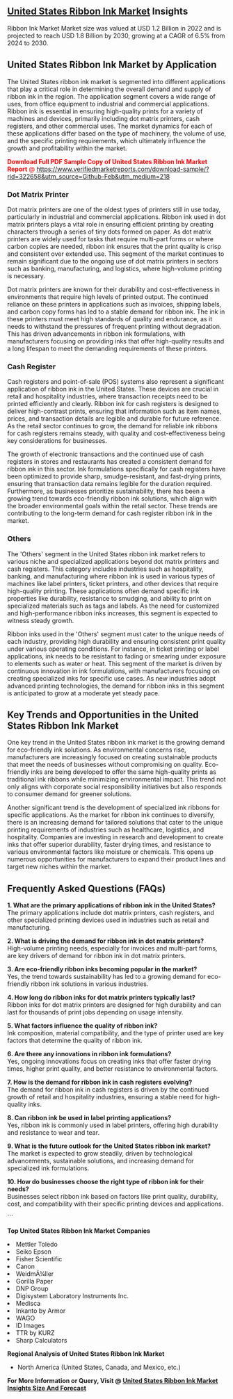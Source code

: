 <h2><a href="https://www.verifiedmarketreports.com/download-sample/?rid=322658&amp;utm_source=Github-Feb&amp;utm_medium=218" target="_blank">United States Ribbon Ink Market</a> Insights</h2><p>Ribbon Ink Market Market size was valued at USD 1.2 Billion in 2022 and is projected to reach USD 1.8 Billion by 2030, growing at a CAGR of 6.5% from 2024 to 2030.</p><p> <h2>United States Ribbon Ink Market by Application</h2> <p>The United States ribbon ink market is segmented into different applications that play a critical role in determining the overall demand and supply of ribbon ink in the region. The application segment covers a wide range of uses, from office equipment to industrial and commercial applications. Ribbon ink is essential in ensuring high-quality prints for a variety of machines and devices, primarily including dot matrix printers, cash registers, and other commercial uses. The market dynamics for each of these applications differ based on the type of machinery, the volume of use, and the specific printing requirements, which ultimately influence the growth and profitability within the market.</p> <p><p><span class=""><span style="color: #ff0000;"><strong>Download Full PDF Sample Copy of United States Ribbon Ink Market Report</strong> @ </span><a href="https://www.verifiedmarketreports.com/download-sample/?rid=322658&amp;utm_source=Github-Feb&amp;utm_medium=218" target="_blank">https://www.verifiedmarketreports.com/download-sample/?rid=322658&amp;utm_source=Github-Feb&amp;utm_medium=218</a></span></p></p> <h3>Dot Matrix Printer</h3> <p>Dot matrix printers are one of the oldest types of printers still in use today, particularly in industrial and commercial applications. Ribbon ink used in dot matrix printers plays a vital role in ensuring efficient printing by creating characters through a series of tiny dots formed on paper. As dot matrix printers are widely used for tasks that require multi-part forms or where carbon copies are needed, ribbon ink ensures that the print quality is crisp and consistent over extended use. This segment of the market continues to remain significant due to the ongoing use of dot matrix printers in sectors such as banking, manufacturing, and logistics, where high-volume printing is necessary.</p> <p>Dot matrix printers are known for their durability and cost-effectiveness in environments that require high levels of printed output. The continued reliance on these printers in applications such as invoices, shipping labels, and carbon copy forms has led to a stable demand for ribbon ink. The ink in these printers must meet high standards of quality and endurance, as it needs to withstand the pressures of frequent printing without degradation. This has driven advancements in ribbon ink formulations, with manufacturers focusing on providing inks that offer high-quality results and a long lifespan to meet the demanding requirements of these printers.</p> <h3>Cash Register</h3> <p>Cash registers and point-of-sale (POS) systems also represent a significant application of ribbon ink in the United States. These devices are crucial in retail and hospitality industries, where transaction receipts need to be printed efficiently and clearly. Ribbon ink for cash registers is designed to deliver high-contrast prints, ensuring that information such as item names, prices, and transaction details are legible and durable for future reference. As the retail sector continues to grow, the demand for reliable ink ribbons for cash registers remains steady, with quality and cost-effectiveness being key considerations for businesses.</p> <p>The growth of electronic transactions and the continued use of cash registers in stores and restaurants has created a consistent demand for ribbon ink in this sector. Ink formulations specifically for cash registers have been optimized to provide sharp, smudge-resistant, and fast-drying prints, ensuring that transaction data remains legible for the duration required. Furthermore, as businesses prioritize sustainability, there has been a growing trend towards eco-friendly ribbon ink solutions, which align with the broader environmental goals within the retail sector. These trends are contributing to the long-term demand for cash register ribbon ink in the market.</p> <h3>Others</h3> <p>The 'Others' segment in the United States ribbon ink market refers to various niche and specialized applications beyond dot matrix printers and cash registers. This category includes industries such as hospitality, banking, and manufacturing where ribbon ink is used in various types of machines like label printers, ticket printers, and other devices that require high-quality printing. These applications often demand specific ink properties like durability, resistance to smudging, and ability to print on specialized materials such as tags and labels. As the need for customized and high-performance ribbon inks increases, this segment is expected to witness steady growth.</p> <p>Ribbon inks used in the 'Others' segment must cater to the unique needs of each industry, providing high durability and ensuring consistent print quality under various operating conditions. For instance, in ticket printing or label applications, ink needs to be resistant to fading or smearing under exposure to elements such as water or heat. This segment of the market is driven by continuous innovation in ink formulations, with manufacturers focusing on creating specialized inks for specific use cases. As new industries adopt advanced printing technologies, the demand for ribbon inks in this segment is anticipated to grow at a moderate yet steady pace.</p> <h2>Key Trends and Opportunities in the United States Ribbon Ink Market</h2> <p>One key trend in the United States ribbon ink market is the growing demand for eco-friendly ink solutions. As environmental concerns rise, manufacturers are increasingly focused on creating sustainable products that meet the needs of businesses without compromising on quality. Eco-friendly inks are being developed to offer the same high-quality prints as traditional ink ribbons while minimizing environmental impact. This trend not only aligns with corporate social responsibility initiatives but also responds to consumer demand for greener solutions.</p> <p>Another significant trend is the development of specialized ink ribbons for specific applications. As the market for ribbon ink continues to diversify, there is an increasing demand for tailored solutions that cater to the unique printing requirements of industries such as healthcare, logistics, and hospitality. Companies are investing in research and development to create inks that offer superior durability, faster drying times, and resistance to various environmental factors like moisture or chemicals. This opens up numerous opportunities for manufacturers to expand their product lines and target new niches within the market.</p> <h2>Frequently Asked Questions (FAQs)</h2> <p><b>1. What are the primary applications of ribbon ink in the United States?</b><br>The primary applications include dot matrix printers, cash registers, and other specialized printing devices used in industries such as retail and manufacturing.</p> <p><b>2. What is driving the demand for ribbon ink in dot matrix printers?</b><br>High-volume printing needs, especially for invoices and multi-part forms, are key drivers of demand for ribbon ink in dot matrix printers.</p> <p><b>3. Are eco-friendly ribbon inks becoming popular in the market?</b><br>Yes, the trend towards sustainability has led to a growing demand for eco-friendly ribbon ink solutions in various industries.</p> <p><b>4. How long do ribbon inks for dot matrix printers typically last?</b><br>Ribbon inks for dot matrix printers are designed for high durability and can last for thousands of print jobs depending on usage intensity.</p> <p><b>5. What factors influence the quality of ribbon ink?</b><br>Ink composition, material compatibility, and the type of printer used are key factors that determine the quality of ribbon ink.</p> <p><b>6. Are there any innovations in ribbon ink formulations?</b><br>Yes, ongoing innovations focus on creating inks that offer faster drying times, higher print quality, and better resistance to environmental factors.</p> <p><b>7. How is the demand for ribbon ink in cash registers evolving?</b><br>The demand for ribbon ink in cash registers is driven by the continued growth of retail and hospitality industries, ensuring a stable need for high-quality inks.</p> <p><b>8. Can ribbon ink be used in label printing applications?</b><br>Yes, ribbon ink is commonly used in label printers, offering high durability and resistance to wear and tear.</p> <p><b>9. What is the future outlook for the United States ribbon ink market?</b><br>The market is expected to grow steadily, driven by technological advancements, sustainable solutions, and increasing demand for specialized ink formulations.</p> <p><b>10. How do businesses choose the right type of ribbon ink for their needs?</b><br>Businesses select ribbon ink based on factors like print quality, durability, cost, and compatibility with their specific printing devices and applications.</p> ```</p><p><strong>Top United States Ribbon Ink Market Companies</strong></p><div data-test-id=""><p><li>Mettler Toledo</li><li> Seiko Epson</li><li> Fisher Scientific</li><li> Canon</li><li> WeidmÃ¼ller</li><li> Gorilla Paper</li><li> DNP Group</li><li> Digisystem Laboratory Instruments Inc.</li><li> Medisca</li><li> Inkanto by Armor</li><li> WAGO</li><li> ID Images</li><li> TTR by KURZ</li><li> Sharp Calculators</li></p><div><strong>Regional Analysis of&nbsp;United States Ribbon Ink Market</strong></div><ul><li dir="ltr"><p dir="ltr">North America&nbsp;(United States, Canada, and Mexico, etc.)</p></li></ul><p><strong>For More Information or Query, Visit @&nbsp;</strong><strong><a href="https://www.verifiedmarketreports.com/product/ribbon-ink-market/?utm_source=Github-Feb&amp;utm_medium=218" target="_blank">United States Ribbon Ink Market Insights Size And Forecast</a></strong></p></div>
